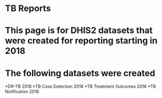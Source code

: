 TB Reports
=========
# This page is for DHIS2 datasets that were created for reporting starting in 2018

# The following datasets were created
*DR-TB 2018
*TB Case Detection 2018
*TB Treatment Outcomes 2018
*TB Notification 2018

